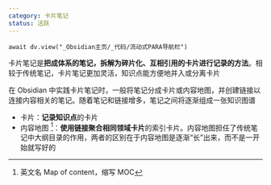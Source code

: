 ```yaml
---
category: 卡片笔记
status: 活跃
---
```

```dataviewjs
await dv.view("_Obsidian主页/_代码/流动式PARA导航栏")
```

卡片笔记是**把成体系的笔记，拆解为碎片化、互相引用的卡片进行记录的方法**。相较于传统笔记，卡片笔记更加灵活，知识点能方便地并入或分离卡片

在 Obsidian 中实践卡片笔记时，一般将笔记分成卡片或内容地图，并创建链接以连接内容相关的笔记。随着笔记和链接增多，笔记之间将逐渐组成一张知识图谱
- 卡片：**记录知识点**的卡片
- 内容地图 [^1]：**使用链接聚合相同领域卡片**的索引卡片。内容地图担任了传统笔记中大纲目录的作用，两者的区别在于内容地图是逐渐“长”出来，而不是一开始就写好的


[^1]: 英文名 Map of content，缩写 MOC
